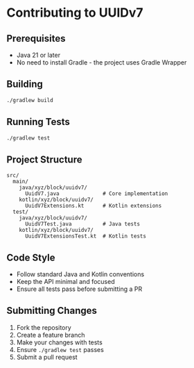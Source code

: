 # Contributing to UUIDv7

## Prerequisites

- Java 21 or later
- No need to install Gradle - the project uses Gradle Wrapper

## Building

```bash
./gradlew build
```

## Running Tests

```bash
./gradlew test
```

## Project Structure

```
src/
  main/
    java/xyz/block/uuidv7/
      UuidV7.java              # Core implementation
    kotlin/xyz/block/uuidv7/
      UuidV7Extensions.kt      # Kotlin extensions
  test/
    java/xyz/block/uuidv7/
      UuidV7Test.java          # Java tests
    kotlin/xyz/block/uuidv7/
      UuidV7ExtensionsTest.kt  # Kotlin tests
```

## Code Style

- Follow standard Java and Kotlin conventions
- Keep the API minimal and focused
- Ensure all tests pass before submitting a PR

## Submitting Changes

1. Fork the repository
2. Create a feature branch
3. Make your changes with tests
4. Ensure `./gradlew test` passes
5. Submit a pull request

